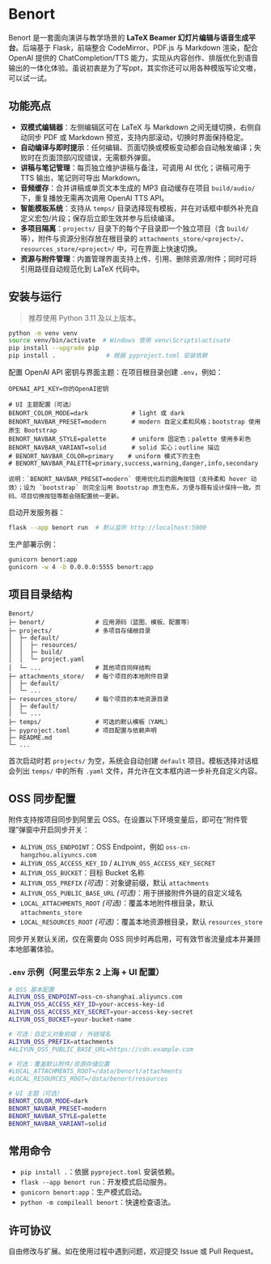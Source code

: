 # Benort

Benort 是一套面向演讲与教学场景的 **LaTeX Beamer 幻灯片编辑与语音生成平台**。后端基于 Flask，前端整合 CodeMirror、PDF.js 与 Markdown 渲染，配合 OpenAI 提供的 ChatCompletion/TTS 能力，实现从内容创作、排版优化到语音输出的一体化体验。虽说初衷是为了写ppt，其实你还可以用各种模版写论文嗷，可以试一试。

## 功能亮点

- **双模式编辑器**：左侧编辑区可在 LaTeX 与 Markdown 之间无缝切换，右侧自动同步 PDF 或 Markdown 预览，支持内部滚动，切换时界面保持稳定。
- **自动编译与即时提示**：任何编辑、页面切换或模板变动都会自动触发编译；失败时在页面顶部闪现错误，无需额外弹窗。
- **讲稿与笔记管理**：每页独立维护讲稿与备注，可调用 AI 优化；讲稿可用于 TTS 输出，笔记则可导出 Markdown。
- **音频缓存**：合并讲稿或单页文本生成的 MP3 自动缓存在项目 `build/audio/` 下，重复播放无需再次调用 OpenAI TTS API。
- **智能模板系统**：支持从 `temps/` 目录选择现有模板，并在对话框中额外补充自定义宏包/片段；保存后立即生效并参与后续编译。
- **多项目隔离**：`projects/` 目录下的每个子目录即一个独立项目（含 `build/` 等），附件与资源分别存放在根目录的 `attachments_store/<project>/`、`resources_store/<project>/` 中，可在界面上快速切换。
- **资源与附件管理**：内置管理界面支持上传、引用、删除资源/附件；同时可将引用路径自动规范化到 LaTeX 代码中。

## 安装与运行

> 推荐使用 Python 3.11 及以上版本。

```bash
python -m venv venv
source venv/bin/activate  # Windows 使用 venv\Scripts\activate
pip install --upgrade pip
pip install .              # 根据 pyproject.toml 安装依赖
```

配置 OpenAI API 密钥与界面主题：在项目根目录创建 `.env`，例如：

```
OPENAI_API_KEY=你的OpenAI密钥

# UI 主题配置（可选）
BENORT_COLOR_MODE=dark            # light 或 dark
BENORT_NAVBAR_PRESET=modern       # modern 自定义柔和风格；bootstrap 使用原生 Bootstrap
BENORT_NAVBAR_STYLE=palette       # uniform 固定色；palette 使用多彩色
BENORT_NAVBAR_VARIANT=solid       # solid 实心；outline 描边
# BENORT_NAVBAR_COLOR=primary    # uniform 模式下的主色
# BENORT_NAVBAR_PALETTE=primary,success,warning,danger,info,secondary

说明：`BENORT_NAVBAR_PRESET=modern` 使用优化后的圆角按钮（支持柔和 hover 动效）；设为 `bootstrap` 则完全沿用 Bootstrap 原生色系，方便与既有设计保持一致。页码、项目切换按钮等都会随配置统一更新。
```

启动开发服务器：

```bash
flask --app benort run  # 默认监听 http://localhost:5000
```

生产部署示例：

```bash
gunicorn benort:app
gunicorn -w 4 -b 0.0.0.0:5555 benort:app
```

## 项目目录结构

```
Benort/
├─ benort/              # 应用源码（蓝图、模板、配置等）
├─ projects/            # 多项目存储根目录
│  ├─ default/
│  │  ├─ resources/
│  │  ├─ build/
│  │  └─ project.yaml
│  └─ ...               # 其他项目同样结构
├─ attachments_store/   # 每个项目的本地附件目录
│  ├─ default/
│  └─ ...
├─ resources_store/     # 每个项目的本地资源目录
│  ├─ default/
│  └─ ...
├─ temps/               # 可选的默认模板（YAML）
├─ pyproject.toml       # 项目配置与依赖声明
├─ README.md
└─ ...
```

首次启动时若 `projects/` 为空，系统会自动创建 `default` 项目。模板选择对话框会列出 `temps/` 中的所有 `.yaml` 文件，并允许在文本框内进一步补充自定义内容。

## OSS 同步配置

附件支持按项目同步到阿里云 OSS。在设置以下环境变量后，即可在“附件管理”弹窗中开启同步开关：

- `ALIYUN_OSS_ENDPOINT`：OSS Endpoint，例如 `oss-cn-hangzhou.aliyuncs.com`
- `ALIYUN_OSS_ACCESS_KEY_ID` / `ALIYUN_OSS_ACCESS_KEY_SECRET`
- `ALIYUN_OSS_BUCKET`：目标 Bucket 名称
- `ALIYUN_OSS_PREFIX` *(可选)*：对象键前缀，默认 `attachments`
- `ALIYUN_OSS_PUBLIC_BASE_URL` *(可选)*：用于拼接附件外链的自定义域名
- `LOCAL_ATTACHMENTS_ROOT` *(可选)*：覆盖本地附件根目录，默认 `attachments_store`
- `LOCAL_RESOURCES_ROOT` *(可选)*：覆盖本地资源根目录，默认 `resources_store`

同步开关默认关闭，仅在需要向 OSS 同步时再启用，可有效节省流量成本并兼顾本地部署体验。

### `.env` 示例（阿里云华东 2 上海 + UI 配置）

```bash
# OSS 基本配置
ALIYUN_OSS_ENDPOINT=oss-cn-shanghai.aliyuncs.com
ALIYUN_OSS_ACCESS_KEY_ID=your-access-key-id
ALIYUN_OSS_ACCESS_KEY_SECRET=your-access-key-secret
ALIYUN_OSS_BUCKET=your-bucket-name

# 可选：自定义对象前缀 / 外链域名
ALIYUN_OSS_PREFIX=attachments
#ALIYUN_OSS_PUBLIC_BASE_URL=https://cdn.example.com

# 可选：覆盖默认附件/资源存储位置
#LOCAL_ATTACHMENTS_ROOT=/data/benort/attachments
#LOCAL_RESOURCES_ROOT=/data/benort/resources

# UI 主题（可选）
BENORT_COLOR_MODE=dark
BENORT_NAVBAR_PRESET=modern
BENORT_NAVBAR_STYLE=palette
BENORT_NAVBAR_VARIANT=solid
```

## 常用命令

- `pip install .`：依据 `pyproject.toml` 安装依赖。
- `flask --app benort run`：开发模式启动服务。
- `gunicorn benort:app`：生产模式启动。
- `python -m compileall benort`：快速检查语法。

## 许可协议

自由修改与扩展。如在使用过程中遇到问题，欢迎提交 Issue 或 Pull Request。
